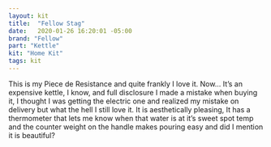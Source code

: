 ```yaml
---
layout: kit
title:  "Fellow Stag"
date:   2020-01-26 16:20:01 -05:00
brand: "Fellow"
part: "Kettle"
kit: "Home Kit"
tags: kit
---
```


This is my Piece de Resistance and quite frankly I love it. Now… It’s an expensive kettle, I know, and full disclosure I made a mistake when buying it, I thought I was getting the electric one and realized my mistake on delivery but what the hell I still love it. It is aesthetically pleasing, It has a thermometer that lets me know when that water is at it’s sweet spot temp and the counter weight on the handle makes pouring easy and did I mention it is beautiful?